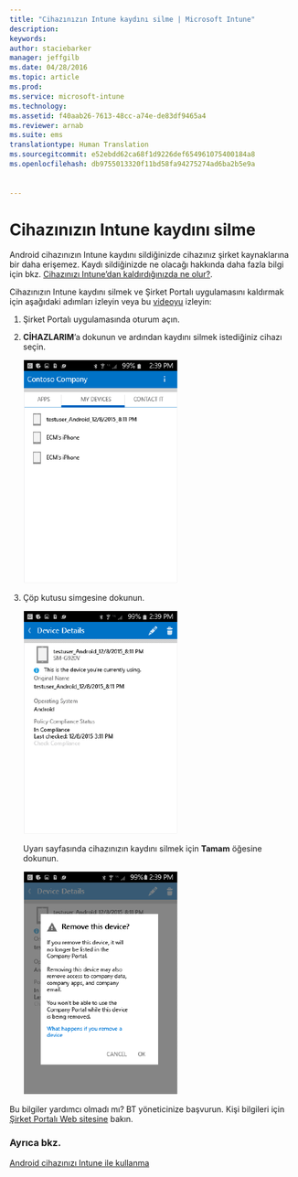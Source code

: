 ```yaml
---
title: "Cihazınızın Intune kaydını silme | Microsoft Intune"
description: 
keywords: 
author: staciebarker
manager: jeffgilb
ms.date: 04/28/2016
ms.topic: article
ms.prod: 
ms.service: microsoft-intune
ms.technology: 
ms.assetid: f40aab26-7613-48cc-a74e-de83df9465a4
ms.reviewer: arnab
ms.suite: ems
translationtype: Human Translation
ms.sourcegitcommit: e52ebdd62ca68f1d9226def654961075400184a8
ms.openlocfilehash: db9755013320f11bd58fa94275274ad6ba2b5e9a


---
```



# Cihazınızın Intune kaydını silme

Android cihazınızın Intune kaydını sildiğinizde cihazınız şirket kaynaklarına bir daha erişemez.  Kaydı sildiğinizde ne olacağı hakkında daha fazla bilgi için bkz. [Cihazınızı Intune’dan kaldırdığınızda ne olur?](what-happens-if-you-unenroll-your-device-from-intune-android.md).

Cihazınızın Intune kaydını silmek ve Şirket Portalı uygulamasını kaldırmak için aşağıdaki adımları izleyin veya bu [videoyu](http://aka.ms/gyq2du) izleyin:

1.  Şirket Portalı uygulamasında oturum açın.

2.  **CİHAZLARIM**’a dokunun ve ardından kaydını silmek istediğiniz cihazı seçin.

    ![android-company-portal-unenroll-choose-device](./media/andr-1-my-devices-choose.png)

3.  Çöp kutusu simgesine dokunun.

    ![android-company-portal-unenroll-tap-trash](./media/andr-2-tap-trashcan.png)

    Uyarı sayfasında cihazınızın kaydını silmek için **Tamam** öğesine dokunun.

    ![android-company-portal-unenroll-warning](./media/andr-3-warning-about-remove.png)

Bu bilgiler yardımcı olmadı mı? BT yöneticinize başvurun. Kişi bilgileri için [Şirket Portalı Web sitesine](http://portal.manage.microsoft.com) bakın.

### Ayrıca bkz.
[Android cihazınızı Intune ile kullanma](using-your-android-device-with-intune.md)


<!--HONumber=Jun16_HO4-->


